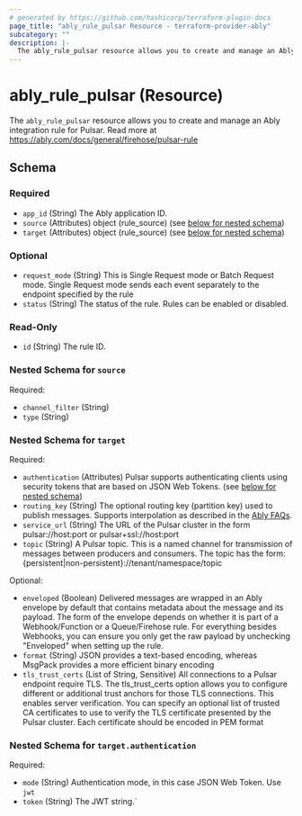 ```yaml
---
# generated by https://github.com/hashicorp/terraform-plugin-docs
page_title: "ably_rule_pulsar Resource - terraform-provider-ably"
subcategory: ""
description: |-
  The ably_rule_pulsar resource allows you to create and manage an Ably integration rule for Pulsar. Read more at https://ably.com/docs/general/firehose/pulsar-rule
---
```


# ably_rule_pulsar (Resource)

The `ably_rule_pulsar` resource allows you to create and manage an Ably integration rule for Pulsar. Read more at https://ably.com/docs/general/firehose/pulsar-rule



<!-- schema generated by tfplugindocs -->
## Schema

### Required

- `app_id` (String) The Ably application ID.
- `source` (Attributes) object (rule_source) (see [below for nested schema](#nestedatt--source))
- `target` (Attributes) object (rule_source) (see [below for nested schema](#nestedatt--target))

### Optional

- `request_mode` (String) This is Single Request mode or Batch Request mode. Single Request mode sends each event separately to the endpoint specified by the rule
- `status` (String) The status of the rule. Rules can be enabled or disabled.

### Read-Only

- `id` (String) The rule ID.

<a id="nestedatt--source"></a>
### Nested Schema for `source`

Required:

- `channel_filter` (String)
- `type` (String)


<a id="nestedatt--target"></a>
### Nested Schema for `target`

Required:

- `authentication` (Attributes) Pulsar supports authenticating clients using security tokens that are based on JSON Web Tokens. (see [below for nested schema](#nestedatt--target--authentication))
- `routing_key` (String) The optional routing key (partition key) used to publish messages. Supports interpolation as described in the [Ably FAQs](https://faqs.ably.com/what-is-the-format-of-the-routingkey-for-an-amqp-or-kinesis-reactor-rule).
- `service_url` (String) The URL of the Pulsar cluster in the form pulsar://host:port or pulsar+ssl://host:port
- `topic` (String) A Pulsar topic. This is a named channel for transmission of messages between producers and consumers. The topic has the form: {persistent|non-persistent}://tenant/namespace/topic

Optional:

- `enveloped` (Boolean) Delivered messages are wrapped in an Ably envelope by default that contains metadata about the message and its payload. The form of the envelope depends on whether it is part of a Webhook/Function or a Queue/Firehose rule. For everything besides Webhooks, you can ensure you only get the raw payload by unchecking "Enveloped" when setting up the rule.
- `format` (String) JSON provides a text-based encoding, whereas MsgPack provides a more efficient binary encoding
- `tls_trust_certs` (List of String, Sensitive) All connections to a Pulsar endpoint require TLS. The tls_trust_certs option allows you to configure different or additional trust anchors for those TLS connections. This enables server verification. You can specify an optional list of trusted CA certificates to use to verify the TLS certificate presented by the Pulsar cluster. Each certificate should be encoded in PEM format

<a id="nestedatt--target--authentication"></a>
### Nested Schema for `target.authentication`

Required:

- `mode` (String) Authentication mode, in this case JSON Web Token. Use `jwt`
- `token` (String) The JWT string.`


